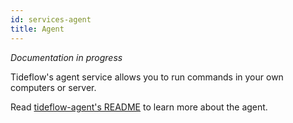 ```yaml
---
id: services-agent
title: Agent
---
```


_Documentation in progress_

Tideflow's agent service allows you to run commands in your own computers or server.

Read [tideflow-agent's README](https://raw.githubusercontent.com/tideflow-io/tideflow-agent/master/README.md) to learn more about the agent.
